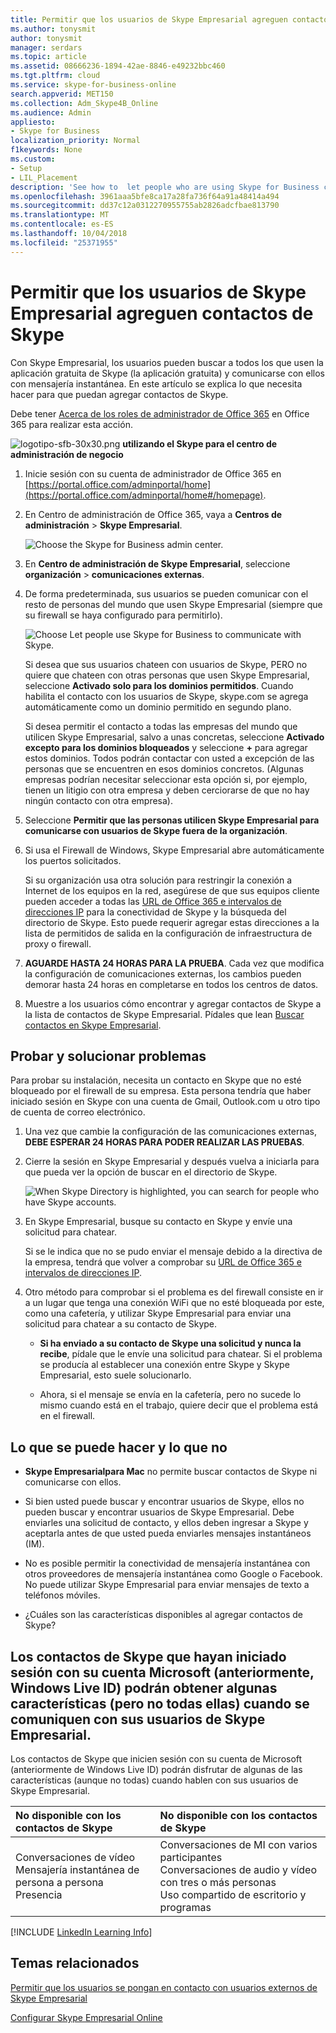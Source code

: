 ```yaml
---
title: Permitir que los usuarios de Skype Empresarial agreguen contactos de Skype
ms.author: tonysmit
author: tonysmit
manager: serdars
ms.topic: article
ms.assetid: 08666236-1894-42ae-8846-e49232bbc460
ms.tgt.pltfrm: cloud
ms.service: skype-for-business-online
search.appverid: MET150
ms.collection: Adm_Skype4B_Online
ms.audience: Admin
appliesto:
- Skype for Business
localization_priority: Normal
f1keywords: None
ms.custom:
- Setup
- LIL_Placement
description: 'See how to  let people who are using Skype for Business contact Skype for Business users from outside your organization and add them to their list of contacts. '
ms.openlocfilehash: 3961aaa5bfe8ca17a28fa736f64a91a48414a494
ms.sourcegitcommit: dd37c12a0312270955755ab2826adcfbae813790
ms.translationtype: MT
ms.contentlocale: es-ES
ms.lasthandoff: 10/04/2018
ms.locfileid: "25371955"
---
```

# <a name="let-skype-for-business-users-add-skype-contacts"></a>Permitir que los usuarios de Skype Empresarial agreguen contactos de Skype

Con Skype Empresarial, los usuarios pueden buscar a todos los que usen la aplicación gratuita de Skype (la aplicación gratuita) y comunicarse con ellos con mensajería instantánea. En este artículo se explica lo que necesita hacer para que puedan agregar contactos de Skype. 
  
Debe tener [Acerca de los roles de administrador de Office 365](https://support.office.com/en-us/article/da585eea-f576-4f55-a1e0-87090b6aaa9d?ui=en-US&rs=en-US&ad=US) en Office 365 para realizar esta acción.

![logotipo-sfb-30x30.png](../images/sfb-logo-30x30.png) **utilizando el Skype para el centro de administración de negocio**
  
1. Inicie sesión con su cuenta de administrador de Office 365 en [https://portal.office.com/adminportal/home](https://portal.office.com/adminportal/home#/homepage).
    
2. En Centro de administración de Office 365, vaya a **Centros de administración** > **Skype Empresarial**. 
    
    ![Choose the Skype for Business admin center.](../images/376a7a45-e6e3-4716-be09-d2f294d885a2.png)
  
3. En **Centro de administración de Skype Empresarial**, seleccione **organización** > **comunicaciones externas**. 
    
4. De forma predeterminada, sus usuarios se pueden comunicar con el resto de personas del mundo que usen Skype Empresarial (siempre que su firewall se haya configurado para permitirlo). 
    
    ![Choose Let people use Skype for Business to communicate with Skype.](../images/333789f8-2ea6-4bbd-805b-18130f427999.png)
  
    Si desea que sus usuarios chateen con usuarios de Skype, PERO no quiere que chateen con otras personas que usen Skype Empresarial, seleccione **Activado solo para los dominios permitidos**. Cuando habilita el contacto con los usuarios de Skype, skype.com se agrega automáticamente como un dominio permitido en segundo plano. 
    
    Si desea permitir el contacto a todas las empresas del mundo que utilicen Skype Empresarial, salvo a unas concretas, seleccione **Activado excepto para los dominios bloqueados** y seleccione **+** para agregar estos dominios. Todos podrán contactar con usted a excepción de las personas que se encuentren en esos dominios concretos. (Algunas empresas podrían necesitar seleccionar esta opción si, por ejemplo, tienen un litigio con otra empresa y deben cerciorarse de que no hay ningún contacto con otra empresa).
    
5. Seleccione **Permitir que las personas utilicen Skype Empresarial para comunicarse con usuarios de Skype fuera de la organización**. 
    
6.  Si usa el Firewall de Windows, Skype Empresarial abre automáticamente los puertos solicitados.
    
    Si su organización usa otra solución para restringir la conexión a Internet de los equipos en la red, asegúrese de que sus equipos cliente pueden acceder a todas las [URL de Office 365 e intervalos de direcciones IP](https://support.office.com/en-us/article/8548a211-3fe7-47cb-abb1-355ea5aa88a2) para la conectividad de Skype y la búsqueda del directorio de Skype. Esto puede requerir agregar estas direcciones a la lista de permitidos de salida en la configuración de infraestructura de proxy o firewall.
    
7. **AGUARDE HASTA 24 HORAS PARA LA PRUEBA**. Cada vez que modifica la configuración de comunicaciones externas, los cambios pueden demorar hasta 24 horas en completarse en todos los centros de datos.
    
8. Muestre a los usuarios cómo encontrar y agregar contactos de Skype a la lista de contactos de Skype Empresarial. Pídales que lean [Buscar contactos en Skype Empresarial](https://support.office.com/en-us/article/b12500ef-e37f-4d22-aade-c11277e53f19).
    
## <a name="test-and-troubleshoot"></a>Probar y solucionar problemas

Para probar su instalación, necesita un contacto en Skype que no esté bloqueado por el firewall de su empresa. Esta persona tendría que haber iniciado sesión en Skype con una cuenta de Gmail, Outlook.com u otro tipo de cuenta de correo electrónico.
  
1. Una vez que cambie la configuración de las comunicaciones externas, **DEBE ESPERAR 24 HORAS PARA PODER REALIZAR LAS PRUEBAS**.
    
2. Cierre la sesión en Skype Empresarial y después vuelva a iniciarla para que pueda ver la opción de buscar en el directorio de Skype. 
    
    ![When Skype Directory is highlighted, you can search for people who have Skype accounts.](../images/76ee9fab-1ac3-4f4a-9569-f5f2606dbb7a.png)
  
3. En Skype Empresarial, busque su contacto en Skype y envíe una solicitud para chatear. 
    
    Si se le indica que no se pudo enviar el mensaje debido a la directiva de la empresa, tendrá que volver a comprobar su [URL de Office 365 e intervalos de direcciones IP](https://support.office.com/en-us/article/8548a211-3fe7-47cb-abb1-355ea5aa88a2). 
    
4. Otro método para comprobar si el problema es del firewall consiste en ir a un lugar que tenga una conexión WiFi que no esté bloqueada por este, como una cafetería, y utilizar Skype Empresarial para enviar una solicitud para chatear a su contacto de Skype. 
    
   - **Si ha enviado a su contacto de Skype una solicitud y nunca la recibe**, pídale que le envíe una solicitud para chatear. Si el problema se producía al establecer una conexión entre Skype y Skype Empresarial, esto suele solucionarlo.
    
   - Ahora, si el mensaje se envía en la cafetería, pero no sucede lo mismo cuando está en el trabajo, quiere decir que el problema está en el firewall. 
    
## <a name="what-you-can-and-cant-do"></a>Lo que se puede hacer y lo que no

- **Skype Empresarialpara Mac** no permite buscar contactos de Skype ni comunicarse con ellos.
    
- Si bien usted puede buscar y encontrar usuarios de Skype, ellos no pueden buscar y encontrar usuarios de Skype Empresarial. Debe enviarles una solicitud de contacto, y ellos deben ingresar a Skype y aceptarla antes de que usted pueda enviarles mensajes instantáneos (IM). 
    
- No es posible permitir la conectividad de mensajería instantánea con otros proveedores de mensajería instantánea como Google o Facebook. No puede utilizar Skype Empresarial para enviar mensajes de texto a teléfonos móviles.

- ¿Cuáles son las características disponibles al agregar contactos de Skype?
    
## <a name="what-features-are-available-when-adding-skype-contacts"></a>Los contactos de Skype que hayan iniciado sesión con su cuenta Microsoft (anteriormente, Windows Live ID) podrán obtener algunas características (pero no todas ellas) cuando se comuniquen con sus usuarios de Skype Empresarial.

Los contactos de Skype que inicien sesión con su cuenta de Microsoft (anteriormente de Windows Live ID) podrán disfrutar de algunas de las características (aunque no todas) cuando hablen con sus usuarios de Skype Empresarial.
  
|**No disponible con los contactos de Skype**|**No disponible con los contactos de Skype**|
|:-----|:-----|
| Conversaciones de vídeo <br/>  Mensajería instantánea de persona a persona <br/>  Presencia <br/> | Conversaciones de MI con varios participantes <br/>  Conversaciones de audio y vídeo con tres o más personas <br/>  Uso compartido de escritorio y programas <br/> |
   
[!INCLUDE [LinkedIn Learning Info](../../common/office/linkedin-learning-info.md)]
   
## <a name="related-topics"></a>Temas relacionados

[Permitir que los usuarios se pongan en contacto con usuarios externos de Skype Empresarial](allow-users-to-contact-external-skype-for-business-users.md)
  
[Configurar Skype Empresarial Online](set-up-skype-for-business-online.md)

  
 
